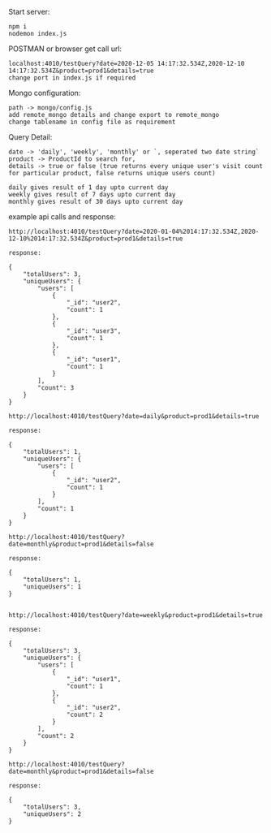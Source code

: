 Start server: 

    npm i
    nodemon index.js 

POSTMAN or browser get call url:

    localhost:4010/testQuery?date=2020-12-05 14:17:32.534Z,2020-12-10 14:17:32.534Z&product=prod1&details=true
    change port in index.js if required

Mongo configuration: 

    path -> mongo/config.js
    add remote_mongo details and change export to remote_mongo
    change tablename in config file as requirement 

Query Detail: 

    date -> 'daily', 'weekly', 'monthly' or `, seperated two date string`
    product -> ProductId to search for,
    details -> true or false (true returns every unique user's visit count for particular product, false returns unique users count)

    daily gives result of 1 day upto current day 
    weekly gives result of 7 days upto current day 
    monthly gives result of 30 days upto current day 

example api calls and response:

    http://localhost:4010/testQuery?date=2020-01-04%2014:17:32.534Z,2020-12-10%2014:17:32.534Z&product=prod1&details=true

    response:
    
    {
        "totalUsers": 3,
        "uniqueUsers": {
            "users": [
                {
                    "_id": "user2",
                    "count": 1
                },
                {
                    "_id": "user3",
                    "count": 1
                },
                {
                    "_id": "user1",
                    "count": 1
                }
            ],
            "count": 3
        }
    }

    http://localhost:4010/testQuery?date=daily&product=prod1&details=true

    response: 

    {
        "totalUsers": 1,
        "uniqueUsers": {
            "users": [
                {
                    "_id": "user2",
                    "count": 1
                }
            ],
            "count": 1
        }
    }

    http://localhost:4010/testQuery?date=monthly&product=prod1&details=false

    response: 

    {
        "totalUsers": 1,
        "uniqueUsers": 1
    }


    http://localhost:4010/testQuery?date=weekly&product=prod1&details=true

    response:

    {
        "totalUsers": 3,
        "uniqueUsers": {
            "users": [
                {
                    "_id": "user1",
                    "count": 1
                },
                {
                    "_id": "user2",
                    "count": 2
                }
            ],
            "count": 2
        }
    }

    http://localhost:4010/testQuery?date=monthly&product=prod1&details=false

    response:

    {
        "totalUsers": 3,
        "uniqueUsers": 2
    }
